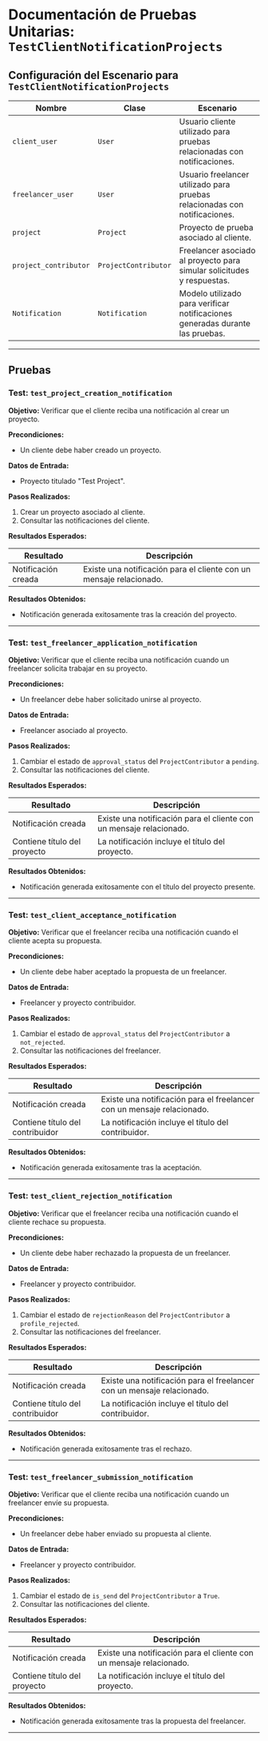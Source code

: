 # Documentación de Pruebas Unitarias: `TestClientNotificationProjects`

## Configuración del Escenario para `TestClientNotificationProjects`

| **Nombre**                   | **Clase**               | **Escenario**                                                                 |
|------------------------------|-------------------------|-------------------------------------------------------------------------------|
| `client_user`                | `User`                 | Usuario cliente utilizado para pruebas relacionadas con notificaciones.       |
| `freelancer_user`            | `User`                 | Usuario freelancer utilizado para pruebas relacionadas con notificaciones.    |
| `project`                    | `Project`              | Proyecto de prueba asociado al cliente.                                       |
| `project_contributor`        | `ProjectContributor`   | Freelancer asociado al proyecto para simular solicitudes y respuestas.        |
| `Notification`               | `Notification`         | Modelo utilizado para verificar notificaciones generadas durante las pruebas. |

---

## Pruebas

### Test: `test_project_creation_notification`

**Objetivo:** Verificar que el cliente reciba una notificación al crear un proyecto.

**Precondiciones:**
- Un cliente debe haber creado un proyecto.

**Datos de Entrada:**
- Proyecto titulado "Test Project".

**Pasos Realizados:**
1. Crear un proyecto asociado al cliente.
2. Consultar las notificaciones del cliente.

**Resultados Esperados:**

| **Resultado**                  | **Descripción**                                                      |
|--------------------------------|----------------------------------------------------------------------|
| Notificación creada            | Existe una notificación para el cliente con un mensaje relacionado. |

**Resultados Obtenidos:**
- Notificación generada exitosamente tras la creación del proyecto.

---

### Test: `test_freelancer_application_notification`

**Objetivo:** Verificar que el cliente reciba una notificación cuando un freelancer solicita trabajar en su proyecto.

**Precondiciones:**
- Un freelancer debe haber solicitado unirse al proyecto.

**Datos de Entrada:**
- Freelancer asociado al proyecto.

**Pasos Realizados:**
1. Cambiar el estado de `approval_status` del `ProjectContributor` a `pending`.
2. Consultar las notificaciones del cliente.

**Resultados Esperados:**

| **Resultado**                  | **Descripción**                                                      |
|--------------------------------|----------------------------------------------------------------------|
| Notificación creada            | Existe una notificación para el cliente con un mensaje relacionado. |
| Contiene título del proyecto   | La notificación incluye el título del proyecto.                      |

**Resultados Obtenidos:**
- Notificación generada exitosamente con el título del proyecto presente.

---

### Test: `test_client_acceptance_notification`

**Objetivo:** Verificar que el freelancer reciba una notificación cuando el cliente acepta su propuesta.

**Precondiciones:**
- Un cliente debe haber aceptado la propuesta de un freelancer.

**Datos de Entrada:**
- Freelancer y proyecto contribuidor.

**Pasos Realizados:**
1. Cambiar el estado de `approval_status` del `ProjectContributor` a `not_rejected`.
2. Consultar las notificaciones del freelancer.

**Resultados Esperados:**

| **Resultado**                  | **Descripción**                                                      |
|--------------------------------|----------------------------------------------------------------------|
| Notificación creada            | Existe una notificación para el freelancer con un mensaje relacionado. |
| Contiene título del contribuidor | La notificación incluye el título del contribuidor.                |

**Resultados Obtenidos:**
- Notificación generada exitosamente tras la aceptación.

---

### Test: `test_client_rejection_notification`

**Objetivo:** Verificar que el freelancer reciba una notificación cuando el cliente rechace su propuesta.

**Precondiciones:**
- Un cliente debe haber rechazado la propuesta de un freelancer.

**Datos de Entrada:**
- Freelancer y proyecto contribuidor.

**Pasos Realizados:**
1. Cambiar el estado de `rejectionReason` del `ProjectContributor` a `profile_rejected`.
2. Consultar las notificaciones del freelancer.

**Resultados Esperados:**

| **Resultado**                  | **Descripción**                                                      |
|--------------------------------|----------------------------------------------------------------------|
| Notificación creada            | Existe una notificación para el freelancer con un mensaje relacionado. |
| Contiene título del contribuidor | La notificación incluye el título del contribuidor.                |

**Resultados Obtenidos:**
- Notificación generada exitosamente tras el rechazo.

---

### Test: `test_freelancer_submission_notification`

**Objetivo:** Verificar que el cliente reciba una notificación cuando un freelancer envíe su propuesta.

**Precondiciones:**
- Un freelancer debe haber enviado su propuesta al cliente.

**Datos de Entrada:**
- Freelancer y proyecto contribuidor.

**Pasos Realizados:**
1. Cambiar el estado de `is_send` del `ProjectContributor` a `True`.
2. Consultar las notificaciones del cliente.

**Resultados Esperados:**

| **Resultado**                  | **Descripción**                                                      |
|--------------------------------|----------------------------------------------------------------------|
| Notificación creada            | Existe una notificación para el cliente con un mensaje relacionado. |
| Contiene título del proyecto   | La notificación incluye el título del proyecto.                      |

**Resultados Obtenidos:**
- Notificación generada exitosamente tras la propuesta del freelancer.

---
